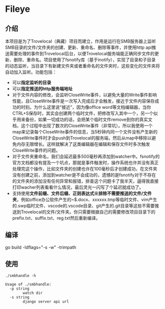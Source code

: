 # Fileye

## 介绍

本项目是为了Trovelocal（典藏）项目而建立，作用是运行在SMB服务器上监听SMB目录的文件/文件夹的创建、更新、重命名、删除等事件，并使用http api推送需要处理的事件到Trovelocal后台，以便Trovelocal服务端能正确同步文件的更新、删除、重命名。项目使用了fsnotify库（基于inotify），实现了目录和子目录的动态监听，当目录下有新建文件夹或者重命名的文件夹时，这些变化的文件夹将自动加入监听。功能包括：

- 可以**指定监听的目录**
- 可以**指定推送的http服务端地址**
- 对于文件内容的修改，会监听CloseWrite事件，以避免大量的Write事件影响性能，且CloseWrite事件是一次写入完成后才会触发，接近于文件内容保存成功的时刻。为什么这里说“接近”，因为像office word等文档编辑器，当你CTRL+S保存时，其实会创建两个临时文件，把修改写入其中一个，另一个似乎用来备份，如果一切成功的话，会把某个临时文件remove到你的真实文档，这个过程中出现了数次的CloseWrite事件（非常坑）。所以我使用一个map来记录每个CloseWrite事件的信息，当5秒钟内同一个文件没有产生新的CloseWrite事件时才会push到Trovelocal的服务端，然后从map中移除以避免内存无限增长。这样就解决了这类编辑器在编辑和保存文件时多次触发CloseWrite事件的问题。
- 对于文件夹重命名，我们会延迟最多500毫秒再添加到watcher中。fsnotify的官方文档都没有提及一个坑点，那就是事件触发时，操作系统也许并没有真正处理完这个操作，比如文件夹的创建也许在100毫秒后才创建成功，在文件夹没有创建之前，添加到watcher是不会成功的，遗憾的是fsnotify对于不存在的文件夹的添加没有任何异常和报错，排查这个问题卡了我半天，逼得我直接打印wacher列表看看什么情况，最后灵光一闪写了个延迟就成功了。
- 支持使用**文件前缀、文件后缀、正则表达式**来**排除不需要推送的文件/文件夹**，例如office办公软件产生的~$.docx、xxxxxx.tmp等临时文件、vim产生的.swp临时文件、vscode的.vscode目录、git产生的.git目录等这些不需要推送到Trovelocal的文件/文件夹。你只需要根据自己的需要修改项目目录下的prefix.txt、suffix.txt、reg.txt然后重新编译。

## 编译

go build -ldflags="-s -w" -trimpath

## 使用

```
./smbhandle -h

Usage of ./smbhandle:
  -p string
    	watch dir
  -s string
    	django server api url
```

